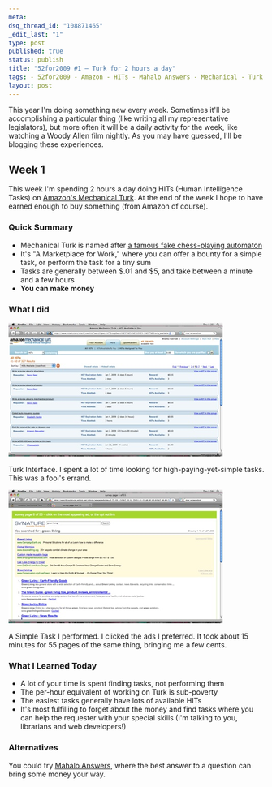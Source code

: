 ```yaml
--- 
meta: 
dsq_thread_id: "108871465" 
_edit_last: "1" 
type: post 
published: true 
status: publish 
title: "52for2009 #1 — Turk for 2 hours a day" 
tags: - 52for2009 - Amazon - HITs - Mahalo Answers - Mechanical - Turk 
layout: post 
--- 
```


This year I'm doing something new every week. Sometimes it'll be accomplishing a particular thing (like writing all my representative legislators), but more often it will be a daily activity for the week, like watching a Woody Allen film nightly. As you may have guessed, I'll be blogging these experiences. 

## Week 1

This week I'm spending 2 hours a day doing HITs (Human Intelligence Tasks) on [Amazon's Mechanical Turk](http://www.mturk.com). At the end of the week I hope to have earned enough to buy something (from Amazon of course).

### Quick Summary

  * Mechanical Turk is named after [a famous fake chess-playing automaton](http://en.wikipedia.org/wiki/The_Turk)
  * It's "A Marketplace for Work," where you can offer a bounty for a simple task, or perform the task for a tiny sum
  * Tasks are generally between $.01 and $5, and take between a minute and a few hours
  * **You can make money**

### What I did

![The Interface Used on AMT](/images/turk.jpg)

Turk Interface. I spent a lot of time looking for high-paying-yet-simple tasks. This was a fool's errand.

![A Simple Task I performed](/images/hit.jpg)

A Simple Task I performed. I clicked the ads I preferred. It took about 15 minutes for 55 pages of the same thing, bringing me a few cents.

### What I Learned Today

  * A lot of your time is spent finding tasks, not performing them
  * The per-hour equivalent of working on Turk is sub-poverty
  * The easiest tasks generally have lots of available HITs
  * It's most fulfilling to forget about the money and find tasks where you can help the requester with your special skills (I'm talking to you, librarians and web developers!)

### Alternatives

You could try [Mahalo Answers](http://mahalo.com/answers), where the best answer to a question can bring some money your way.